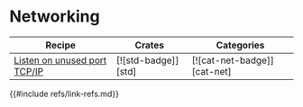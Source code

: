 # Networking

| Recipe | Crates | Categories |
|--------|--------|------------|
| [Listen on unused port TCP/IP][ex-random-port-tcp] | [![std-badge]][std] | [![cat-net-badge]][cat-net] |

[ex-random-port-tcp]: net/server.html#listen-on-unused-port-tcpip

{{#include refs/link-refs.md}}
